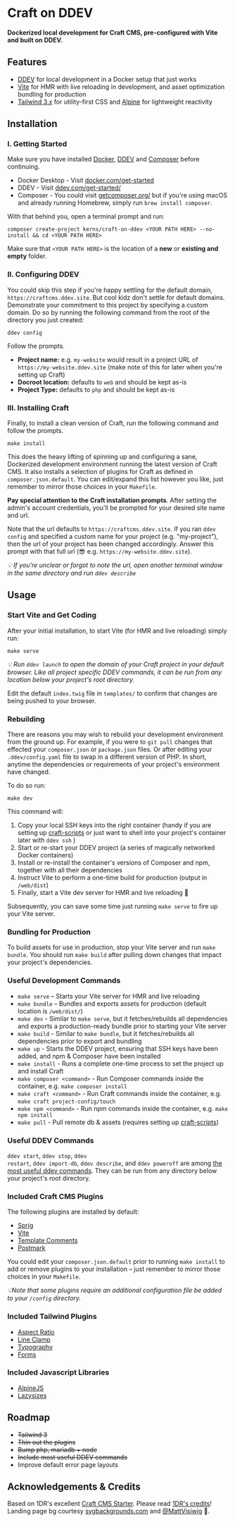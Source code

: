 # Craft on DDEV

**Dockerized local development for Craft CMS, pre-configured with Vite and built on DDEV.**

## Features

-   [DDEV](https://ddev.com/get-started/) for local development in a Docker setup that just works
-   [Vite](https://vitejs.dev/) for HMR with live reloading in development, and asset optimization bundling for production
-   [Tailwind 3.x](https://tailwindcss.com) for utility-first CSS and [Alpine](https://alpinejs.dev/) for lightweight reactivity

## Installation

### I. Getting Started

Make sure you have installed [Docker](https://www.docker.com/), [DDEV](https://ddev.com/) and [Composer](https://getcomposer.org/) before continuing.

-   Docker Desktop - Visit [docker.com/get-started](https://www.docker.com/get-started)
-   DDEV - Visit [ddev.com/get-started/](https://ddev.com/get-started/)
-   Composer - You could visit [getcomposer.org/](https://getcomposer.org/doc/00-intro.md#installation-linux-unix-macos) but if you're using macOS and already running Homebrew, simply run `brew install composer`.

With that behind you, open a terminal prompt and run:

```shell
composer create-project kerns/craft-on-ddev <YOUR PATH HERE> --no-install && cd <YOUR PATH HERE>
```

Make sure that `<YOUR PATH HERE>` is the location of a **new** or **existing and empty** folder.

### II. Configuring DDEV

You could skip this step if you're happy settling for the default domain, `https://craftcms.ddev.site`. But cool kidz don't settle for default domains. Demonstrate your commitment to this project by specifying a custom domain. Do so by running the following command from the root of the directory you just created:

```shell
ddev config
```

Follow the prompts.

-   **Project name:** e.g. `my-website` would result in a project URL of `https://my-website.ddev.site` (make note of this for later when you're setting up Craft)
-   **Docroot location:** defaults to `web` and should be kept as-is
-   **Project Type:** defaults to `php` and should be kept as-is

### III. Installing Craft

Finally, to install a clean version of Craft, run the following command and follow the prompts.

```shell
make install
```

This does the heavy lifting of spinning up and configuring a sane, Dockerized development environment running the latest version of Craft CMS. It also installs a selection of plugins for Craft as defined in `composer.json.default`. You can edit/expand this list however you like, just remember to mirror those choices in your `Makefile`.

**Pay special attention to the Craft installation prompts**. After setting the admin's account credentials, you'll be prompted for your desired site name and url.

Note that the url defaults to `https://craftcms.ddev.site`. If you ran `ddev config` and specified a custom name for your project (e.g. "my-project"), then the url of your project has been changed accordingly. Answer this prompt with that full url (😎 e.g. `https://my-website.ddev.site`).

_💡 If you're unclear or forgot to note the url, open another terminal window in the same directory and run `ddev describe`_

## Usage

### Start Vite and Get Coding

After your initial installation, to start Vite (for HMR and live reloading) simply run:

```shell
make serve
```

_💡 Run `ddev launch` to open the domain of your Craft project in your default browser. Like all project specific DDEV commands, it can be run from any location below your project's root directory._

Edit the default `index.twig` file in `templates/` to confirm that changes are being pushed to your browser.

### Rebuilding

There are reasons you may wish to rebuild your development environment from the ground up. For example, if you were to `git pull` changes that effected your `composer.json` or `package.json` files. Or after editing your `.ddev/config.yaml` file to swap in a different version of PHP. In short, anytime the dependencies or requirements of your project's environment have changed.

To do so run:

```shell
make dev
```

This command will:

1. Copy your local SSH keys into the right container (handy if you are setting up [craft-scripts](https://github.com/nystudio107/craft-scripts/) or just want to shell into your project's container later with `ddev ssh` )
2. Start or re-start your DDEV project (a series of magically networked Docker containers)
3. Install or re-install the container's versions of Composer and npm, together with all their dependencies
4. Instruct Vite to perform a one-time build for production (output in `/web/dist`)
5. Finally, start a Vite dev server for HMR and live reloading 🎉

Subsequently, you can save some time just running `make serve` to fire up your Vite server.

### Bundling for Production

To build assets for use in production, stop your Vite server and run `make bundle`. You should run `make build` after pulling down changes that impact your project's dependencies.

### Useful Development Commands

-   `make serve` – Starts your Vite server for HMR and live reloading
-   `make bundle` – Bundles and exports assets for production (default location is `/web/dist/`)
-   `make dev` - Similar to `make serve`, but it fetches/rebuilds all dependencies and exports a production-ready bundle prior to starting your Vite server
-   `make build` - Similar to `make bundle`, but it fetches/rebuilds all dependencies prior to export and bundling
-   `make up` - Starts the DDEV project, ensuring that SSH keys have been added, and npm & Composer have been installed
-   `make install` - Runs a complete one-time process to set the project up and install Craft
-   `make composer <command>` - Run Composer commands inside the container, e.g. `make composer install`
-   `make craft <command>` - Run Craft commands inside the container, e.g. `make craft project-config/touch`
-   `make npm <command>` - Run npm commands inside the container, e.g. `make npm install`
-   `make pull` - Pull remote db & assets (requires setting up [craft-scripts](https://github.com/nystudio107/craft-scripts/))

### Useful DDEV Commands

<code>ddev start</code>, <code>ddev stop</code>, <code>ddev restart</code>, <code>ddev import-db</code>, <code>ddev describe</code>, and <code>ddev poweroff</code> are among [the most useful ddev commands](https://ddev.readthedocs.io/en/latest/users/cli-usage/). They can be run from any directory below your project's root directory.

### Included Craft CMS Plugins

The following plugins are installed by default:

-   [Sprig](https://github.com/putyourlightson/craft-sprig)
-   [Vite](https://github.com/nystudio107/craft-vite)
-   [Template Comments](https://github.com/nystudio107/craft-templatecomments)
-   [Postmark](https://plugins.craftcms.com/postmark)

You could edit your `composer.json.default` prior to running `make install` to add or remove plugins to your installation – just remember to mirror those choices in your `Makefile`.

_💡Note that some plugins require an additional configuration file be added to your `/config` directory._

### Included Tailwind Plugins

-   [Aspect Ratio](https://github.com/tailwindlabs/tailwindcss-aspect-ratio)
-   [Line Clamp](https://github.com/tailwindlabs/tailwindcss-line-clamp)
-   [Typography](https://github.com/tailwindlabs/tailwindcss-typography)
-   [Forms](https://github.com/tailwindlabs/tailwindcss-forms)

### Included Javascript Libraries

-   [AlpineJS](https://alpinejs.dev/)
-   [Lazysizes](https://afarkas.github.io/lazysizes/)

## Roadmap

-   ~~Tailwind 3~~
-   ~~Thin out the plugins~~
-   ~~Bump php, mariadb + node~~
-   ~~Include most useful DDEV commands~~
-   Improve default error page layouts

## Acknowledgements & Credits

Based on 1DR's excellent [Craft CMS Starter](https://github.com/onedarnleyroad/craftcms). Please read [1DR's credits](https://github.com/onedarnleyroad/craftcms#acknowledgements--credits)! Landing page bg courtesy [svgbackgrounds.com](https://svgbackgrounds.com/svgbackgrounds.com) and [@MattVisiwig](https://twitter.com/MattVisiwig) 🙏.
